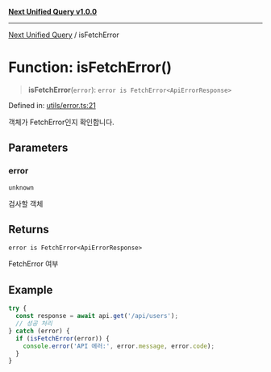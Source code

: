 [**Next Unified Query v1.0.0**](../README.md)

***

[Next Unified Query](../globals.md) / isFetchError

# Function: isFetchError()

> **isFetchError**(`error`): `error is FetchError<ApiErrorResponse>`

Defined in: [utils/error.ts:21](https://github.com/newExpand/next-unified-query/blob/main/packages/core/src/utils/error.ts#L21)

객체가 FetchError인지 확인합니다.

## Parameters

### error

`unknown`

검사할 객체

## Returns

`error is FetchError<ApiErrorResponse>`

FetchError 여부

## Example

```ts
try {
  const response = await api.get('/api/users');
  // 성공 처리
} catch (error) {
  if (isFetchError(error)) {
    console.error('API 에러:', error.message, error.code);
  }
}
```
